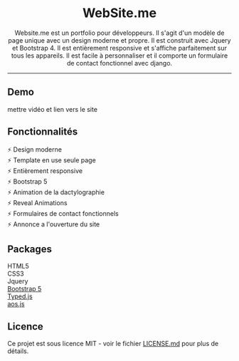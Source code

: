 <h1 align="center">WebSite.me</h1>

<p align="center">
    Website.me est un portfolio pour développeurs. Il s'agit d'un modèle de page unique avec un design moderne et propre. Il est construit avec Jquery et Bootstrap 4. Il est entièrement responsive et s'affiche parfaitement sur tous les appareils. Il est facile à personnaliser et il comporte un formulaire de contact fonctionnel avec django.
</p>
<hr />

## Demo
mettre vidéo et lien vers le site

## Fonctionnalités
⚡️ Design moderne<br/>
⚡️ Template en use seule page<br/>
⚡️ Entièrement responsive<br/>
⚡️ Bootstrap 5<br/>
⚡️ Animation de la dactylographie<br/>
⚡️ Reveal Animations<br/>
⚡️ Formulaires de contact fonctionnels<br/>
⚡️ Annonce a l'ouverture du site<br/>



## Packages
HTML5<br/>
CSS3<br/>
Jquery<br/>
<a href="https://getbootstrap.com/docs/5.0/getting-started/introduction/">Bootstrap 5</a><br/>
<a href="https://github.com/mattboldt/typed.js">Typed.js</a><br/>
<a href="https://michalsnik.github.io/aos/">aos.js</a><br/>

## Licence
Ce projet est sous licence MIT - voir le fichier [LICENSE.md](LICENSE.md) pour plus de détails.
